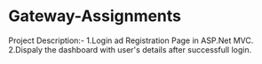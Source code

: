 # Gateway-Assignments
Project Description:-
1.Login ad Registration Page in ASP.Net MVC.
2.Dispaly the dashboard with user's details after successfull login.
